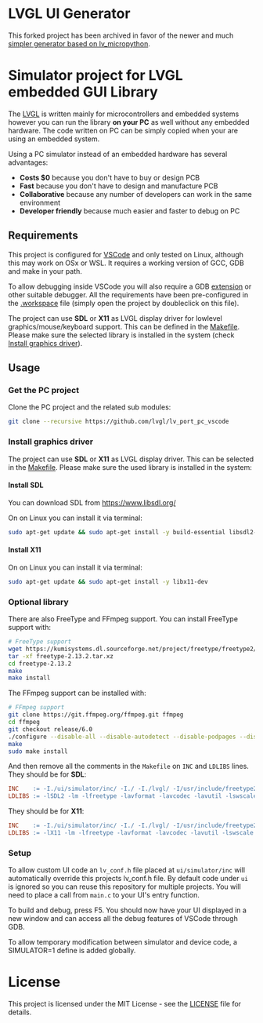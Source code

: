 # LVGL UI Generator

This forked project has been archived in favor of the newer and much [simpler generator based on lv_micropython](https://github.com/HackXIt/lvgl_ui_generator_v2).

# Simulator project for LVGL embedded GUI Library

The [LVGL](https://github.com/lvgl/lvgl) is written mainly for microcontrollers and embedded systems however you can run the library **on your PC** as well without any embedded hardware. The code written on PC can be simply copied when your are using an embedded system.

Using a PC simulator instead of an embedded hardware has several advantages:
* **Costs $0** because you don't have to buy or design PCB
* **Fast** because you don't have to design and manufacture PCB
* **Collaborative** because any number of developers can work in the same environment
* **Developer friendly** because much easier and faster to debug on PC

## Requirements
This project is configured for [VSCode](https://code.visualstudio.com) and only tested on Linux, although this may work on OSx or WSL. It requires a working version of GCC, GDB and make in your path.

To allow debugging inside VSCode you will also require a GDB [extension](https://marketplace.visualstudio.com/items?itemName=webfreak.debug) or other suitable debugger. All the requirements have been pre-configured in the [.workspace](simulator.code-workspace) file (simply open the project by doubleclick on this file).

The project can use **SDL** or **X11** as LVGL display driver for lowlevel graphics/mouse/keyboard support. This can be defined in the [Makefile](Makefile#L8).
Please make sure the selected library is installed in the system (check [Install graphics driver](#install-graphics-driver)).

## Usage

### Get the PC project

Clone the PC project and the related sub modules:

```bash
git clone --recursive https://github.com/lvgl/lv_port_pc_vscode
```

### Install graphics driver
The project can use **SDL** or **X11** as LVGL display driver. This can be selected in the [Makefile](Makefile#L8).
Please make sure the used library is installed in the system:

#### Install SDL
You can download SDL from https://www.libsdl.org/

On on Linux you can install it via terminal:
```bash
sudo apt-get update && sudo apt-get install -y build-essential libsdl2-dev
```

#### Install X11
On on Linux you can install it via terminal:
```bash
sudo apt-get update && sudo apt-get install -y libx11-dev
```

### Optional library
There are also FreeType and FFmpeg support. You can install FreeType support with:
```bash
# FreeType support
wget https://kumisystems.dl.sourceforge.net/project/freetype/freetype2/2.13.2/freetype-2.13.2.tar.xz
tar -xf freetype-2.13.2.tar.xz
cd freetype-2.13.2
make
make install
```

The FFmpeg support can be installed with:
```bash
# FFmpeg support
git clone https://git.ffmpeg.org/ffmpeg.git ffmpeg
cd ffmpeg
git checkout release/6.0
./configure --disable-all --disable-autodetect --disable-podpages --disable-asm --enable-avcodec --enable-avformat --enable-decoders --enable-encoders --enable-demuxers --enable-parsers --enable-protocol='file' --enable-swscale --enable-zlib
make
sudo make install
```

And then remove all the comments in the `Makefile` on `INC` and `LDLIBS` lines. \
They should be for **SDL**:
```Makefile
INC    := -I./ui/simulator/inc/ -I./ -I./lvgl/ -I/usr/include/freetype2 -L/usr/local/lib
LDLIBS := -lSDL2 -lm -lfreetype -lavformat -lavcodec -lavutil -lswscale -lm -lz -lpthread
```
They should be for **X11**:
```Makefile
INC    := -I./ui/simulator/inc/ -I./ -I./lvgl/ -I/usr/include/freetype2 -L/usr/local/lib
LDLIBS := -lX11 -lm -lfreetype -lavformat -lavcodec -lavutil -lswscale -lm -lz -lpthread
```

### Setup
To allow custom UI code an `lv_conf.h` file placed at `ui/simulator/inc` will automatically override this projects lv_conf.h file. By default code under `ui` is ignored so you can reuse this repository for multiple projects. You will need to place a call from `main.c` to your UI's entry function.

To build and debug, press F5. You should now have your UI displayed in a new window and can access all the debug features of VSCode through GDB.

To allow temporary modification between simulator and device code, a SIMULATOR=1 define is added globally.

# License

This project is licensed under the MIT License - see the [LICENSE](LICENSE) file for details.
